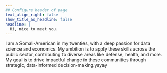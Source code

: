 ```yaml
---
## Configure header of page
text_align_right: false
show_title_as_headline: false
headline: |
  Hi, nice to meet you.
---
```


<!-- this is a subheadline -->
I am a Somali-American in my twenties, with a deep passion for data science and economics. My ambition is to apply these skills across the public sector, contributing to diverse areas like defense, health, and more. My goal is to drive impactful change in these communities through strategic, data-informed decision-making.yayay

